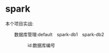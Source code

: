 # spark

本个项目实战:

&emsp;&emsp;数据库管理:default&emsp;spark-db1&emsp;spark-db2

&emsp;&emsp;&emsp;&emsp;&emsp;id:数据库编号

